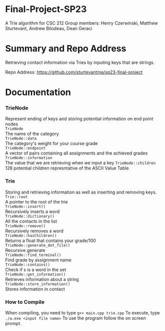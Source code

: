 # Final-Project-SP23
A Trie algorithm for CSC 212
Group members:
Henry Czerwinski,
Matthew Sturtevant,
Andrew Bilodeau,
Dean Geraci

# Summary and Repo Address

Retrieving contact information via Tries by inputing keys that are strings.


Repo Address: https://github.com/sturtevantma/sp23-final-project

# Documentation

### TrieNode
Represent ending of keys and storing potential information on end point nodes  
`TrieNode`  
The name of the category  
`TrieNode::data`  
The category's weight for your course grade   
`TrieNode::endpoint`  
A vector of pairs containing all assignments and the achieved grades  
`TrieNode::information`  
The value that we are retrieving when we input a key
`TrieNode::children`  
128 potential children represntative of the ASCII Value Table

### Trie
Storing and retrieving information as well as inserting and removing keys.  
`Trie::root`  
A pointer to the root of the trie  
`TrieNode::insert()`  
Recursively inserts a word  
`TrieNode::dictionary()`  
All the contacts in the list  
`TrieNode::remove()`  
Recursively removes a word  
`TrieNode::hasChildren()`  
Returns a float that contains your grade/100  
`TrieNode::generate_dot_file()`  
Recursive generate  
`TrieNode::find_terminal()`  
Find grade by assignment name  
`TrieNode::contains()`  
Check if s is a word in the set  
`TrieNode::get_information()`  
Retrieves information about a string  
`TrieNode::store_information()`  
Stores information in contact

### How to Compile  
When compiling, you need to type `g++ main.cpp trie.cpp`
To execute, type `./a.exe <input file name>`
To use the program follow the on screen prompt.
